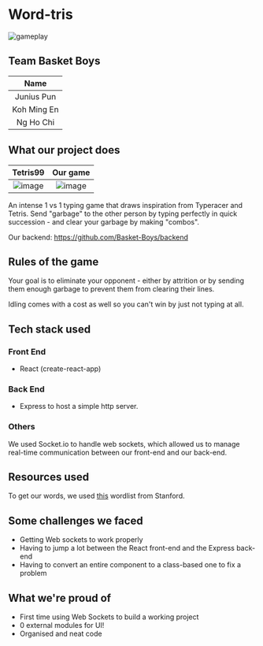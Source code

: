 # Word-tris

![gameplay](https://user-images.githubusercontent.com/35862661/155864075-f71d8869-c295-4d1a-af7e-5ca5253c76e6.gif)

## Team Basket Boys

|Name         |
|:-----------:|
|Junius Pun   |
|Koh Ming En  |
|Ng Ho Chi    |

## What our project does

|                                                    Tetris99                                                     |         Our game          |
| :-------------------------------------------------------------------------------------------------------------: | :-----------------------: |
| ![image](https://user-images.githubusercontent.com/35862661/155842769-98ef575a-1e76-40aa-a075-ac611ebddafd.png) | ![image](https://user-images.githubusercontent.com/35862661/155863750-a84a6314-bff3-4dc5-a9a1-8d4eae9b6b8e.png) |


An intense 1 vs 1 typing game that draws inspiration from Typeracer and Tetris. Send "garbage" to the other person by typing perfectly in quick succession - and clear your garbage by making "combos".

Our backend: https://github.com/Basket-Boys/backend

## Rules of the game

Your goal is to eliminate your opponent - either by attrition or by sending them enough garbage to prevent them from clearing their lines.

Idling comes with a cost as well so you can't win by just not typing at all.

## Tech stack used

### Front End

- React (create-react-app)

### Back End

- Express to host a simple http server.

### Others

We used Socket.io to handle web sockets, which allowed us to manage real-time communication between our front-end and our back-end.

## Resources used

To get our words, we used [this](https://www-cs-faculty.stanford.edu/~knuth/sgb-words.txt) wordlist from Stanford.

## Some challenges we faced

- Getting Web sockets to work properly
- Having to jump a lot between the React front-end and the Express back-end
- Having to convert an entire component to a class-based one to fix a problem

## What we're proud of
- First time using Web Sockets to build a working project
- 0 external modules for UI!
- Organised and neat code


